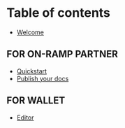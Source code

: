 # Table of contents

* [Welcome](README.md)

## FOR ON-RAMP PARTNER

* [Quickstart](for-on-ramp-partner/quickstart.md)
* [Publish your docs](for-on-ramp-partner/publish-your-docs.md)

## FOR WALLET

* [Editor](for-wallet/editor.md)
